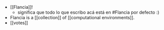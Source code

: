 - [[Flancia]]!
  - significa que todo lo que escribo acá está en #Flancia por defecto :)
- Flancia is a [[collection]] of [[computational environments]].
- [[votes]]
